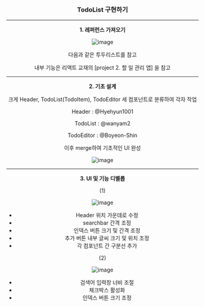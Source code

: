 <div align=center>
<h3>TodoList 구현하기</h3>

---
**1. 레퍼런스 가져오기**

![image](https://github.com/wanyam2/TodoList/assets/131340668/b998b7da-6247-4240-84c3-39ab0ca0d46e)

다음과 같은 투두리스트를 참고

내부 기능은 리액트 교재의 [project 2. 할 일 관리 앱] 을 참고

---
**2. 기초 설계**

크게 Header, TodoList(TodoItem), TodoEditor 세 컴포넌트로 분류하여 각자 작업

Header : @Hyehyun1001

TodoList : @wanyam2

TodoEditor : @Boyeon-Shin

이후 merge하여 기초적인 UI 완성

![image](https://github.com/wanyam2/TodoList/assets/131340668/e8b030a4-d821-4ae2-8263-65f3d742c81e)

---
**3. UI 및 기능 디벨롭**

(1) 

![image](https://github.com/wanyam2/TodoList/assets/131340668/6186675f-a239-40d3-b3a9-ba5e8480075d)

- Header 위치 가운데로 수정
- searchbar 간격 조정
- 인덱스 버튼 크기 및 간격 조정
- 추가 버튼 내부 글씨 크기 및 위치 조정
- 각 컴포넌트 간 구분선 추가

(2)

![image](https://github.com/wanyam2/TodoList/assets/131340668/782b7c64-6447-49cf-b28b-66b761a67f1b)

- 검색어 입력창 너비 조절
- 체크박스 활성화
- 인덱스 버튼 크기 조정

</div>
